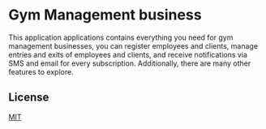 # Gym Management business
This application applications contains everything you need for gym management businesses, you can register employees and clients, manage entries and exits of employees and clients, and receive notifications via SMS and email for every subscription. Additionally, there are many other features to explore. 

## License 
[MIT](./LICENSE.md)
